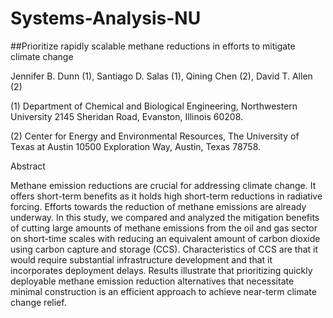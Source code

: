 # Systems-Analysis-NU

##Prioritize rapidly scalable methane reductions in efforts to mitigate climate change

Jennifer B. Dunn (1), Santiago D. Salas (1), Qining Chen (2), David T. Allen (2)

(1)	Department of Chemical and Biological Engineering, Northwestern University 2145 Sheridan Road, Evanston, Illinois 60208.

(2)	Center for Energy and Environmental Resources, The University of Texas at Austin 10500 Exploration Way, Austin, Texas 78758.

Abstract

Methane emission reductions are crucial for addressing climate change.
It offers short-term benefits as it holds high short-term reductions in radiative forcing.
Efforts towards the reduction of methane emissions are already underway.
In this study, we compared and analyzed the mitigation benefits of cutting large amounts of methane emissions from the oil and gas sector on short-time scales with reducing an equivalent amount of carbon dioxide using carbon capture and storage (CCS).
Characteristics of CCS are that it would require substantial infrastructure development and that it incorporates deployment delays.
Results illustrate that prioritizing quickly deployable methane emission reduction alternatives that necessitate minimal construction is an efficient approach to achieve near-term climate change relief.
